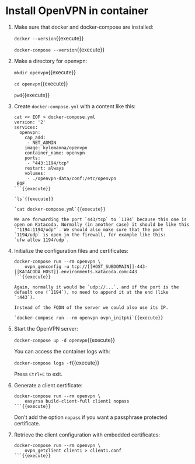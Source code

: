 # Install OpenVPN in container

1. Make sure that docker and docker-compose are installed:

   `docker --version`{{execute}}
   
   `docker-compose --version`{{execute}}
   
2. Make a directory for openvpn:

   `mkdir openvpn`{{execute}}
   
   `cd openvpn`{{execute}}
   
   `pwd`{{execute}}
   
3. Create `docker-compose.yml` with a content like this:

   ```
   cat << EOF > docker-compose.yml
   version: '2'
   services:
     openvpn:
       cap_add:
        - NET_ADMIN
       image: kylemanna/openvpn
       container_name: openvpn
       ports:
        - "443:1194/tcp"
       restart: always
       volumes:
        - ./openvpn-data/conf:/etc/openvpn
    EOF
   ```{{execute}}

   `ls`{{execute}}
   
   `cat docker-compose.yml`{{execute}}
   
   We are forwarding the port `443/tcp` to `1194` because this one is
   open on Katacoda. Normally (in another case) it should be like this
   `"1194:1194/udp"`. We should also make sure that the port
   `1194/udp` is open in the firewall, for example like this:
   `ufw allow 1194/udp`.

4. Initialize the configuration files and certificates:

   ```
   docker-compose run --rm openvpn \
       ovpn_genconfig -u tcp://[[HOST_SUBDOMAIN]]-443-[[KATACODA_HOST]].environments.katacoda.com:443
   ```{{execute}}

   Again, normally it would be `udp://...`, and if the port is the
   default one (`1194`), no need to append it at the end (like
   `:443`).
   
   Instead of the FQDN of the server we could also use its IP.
   
   `docker-compose run --rm openvpn ovpn_initpki`{{execute}}

5. Start the OpenVPN server:

   `docker-compose up -d openvpn`{{execute}}

   You can access the container logs with:
   
   `docker-compose logs -f`{{execute}}
   
   Press `Ctrl+C` to exit.
   
6. Generate a client certificate:

   ```
   docker-compose run --rm openvpn \
       easyrsa build-client-full client1 nopass
   ```{{execute}}
   ```
   
   Don't add the option `nopass` if you want a passphrase protected
   certificate.
   
7. Retrieve the client configuration with embedded certificates:

   ```
   docker-compose run --rm openvpn \
       ovpn_getclient client1 > client1.conf
   ```{{execute}}
